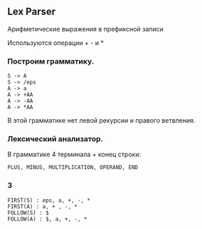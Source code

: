 ## Lex Parser

Арифметические выражения в префиксной записи

Используются операции + - и *

### Построим грамматику.

```
S -> A
S -> /eps
A -> a
A -> +AA
A -> -AA
A -> *AA
```

В этой грамматике нет левой рекурсии и правого ветвления.

### Лексический анализатор.
В грамматике 4 терминала + конец строки:

```
PLUS, MINUS, MULTIPLICATION, OPERAND, END
```

### 3

```
FIRST(S) : eps, a, +, -, *
FIRST(A) : a, + , -, *
FOLLOW(S) : $
FOLLOW(A) : $, a, +, -, *
```
